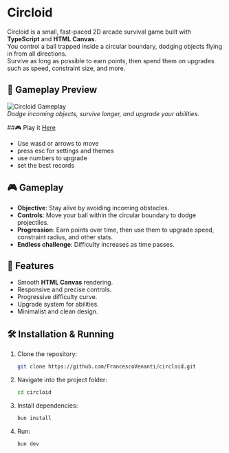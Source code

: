 # Circloid

Circloid is a small, fast-paced 2D arcade survival game built with **TypeScript** and **HTML Canvas**.  
You control a ball trapped inside a circular boundary, dodging objects flying in from all directions.  
Survive as long as possible to earn points, then spend them on upgrades such as speed, constraint size, and more.

## 🎥 Gameplay Preview
![Circloid Gameplay](gameplay.gif)  
*Dodge incoming objects, survive longer, and upgrade your abilities.*

##🎮 Play it [Here](https://circloid.vercel.app/)
- Use wasd or arrows to move
- press esc for settings and themes
- use numbers to upgrade
- set the best records

## 🎮 Gameplay
- **Objective**: Stay alive by avoiding incoming obstacles.
- **Controls**: Move your ball within the circular boundary to dodge projectiles.
- **Progression**: Earn points over time, then use them to upgrade speed, constraint radius, and other stats.
- **Endless challenge**: Difficulty increases as time passes.

## 🚀 Features
- Smooth **HTML Canvas** rendering.
- Responsive and precise controls.
- Progressive difficulty curve.
- Upgrade system for abilities.
- Minimalist and clean design.

## 🛠️ Installation & Running
1. Clone the repository:
   ```bash
   git clone https://github.com/FrancescoVenanti/circloid.git
2. Navigate into the project folder:
   ```bash
   cd circloid
3. Install dependencies:
   ```bash
   bun install
4. Run:
   ```bash
   bun dev

